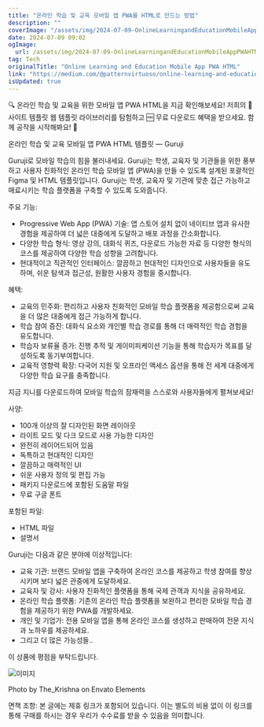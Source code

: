 ```yaml
---
title: "온라인 학습 및 교육 모바일 앱 PWA를 HTML로 만드는 방법"
description: ""
coverImage: "/assets/img/2024-07-09-OnlineLearningandEducationMobileAppPWAHTML_0.png"
date: 2024-07-09 09:02
ogImage: 
  url: /assets/img/2024-07-09-OnlineLearningandEducationMobileAppPWAHTML_0.png
tag: Tech
originalTitle: "Online Learning and Education Mobile App PWA HTML"
link: "https://medium.com/@patternvirtuoso/online-learning-and-education-mobile-app-pwa-html-73a938e923cc"
isUpdated: true
---
```




🔍 온라인 학습 및 교육을 위한 모바일 앱 PWA HTML을 지금 확인해보세요! 저희의 📁 사이트 템플릿 웹 템플릿 라이브러리를 탐험하고 🆓 무료 다운로드 혜택을 받으세요. 함께 공작을 시작해봐요! 🚀

온라인 학습 및 교육 모바일 앱 PWA HTML 템플릿 — Guruji

Guruji로 모바일 학습의 힘을 불러내세요. Guruji는 학생, 교육자 및 기관들을 위한 풍부하고 사용자 친화적인 온라인 학습 모바일 앱 (PWA)을 만들 수 있도록 설계된 포괄적인 Figma 및 HTML 템플릿입니다. Guruji는 학생, 교육자 및 기관에 맞춘 접근 가능하고 매료시키는 학습 플랫폼을 구축할 수 있도록 도와줍니다.

주요 기능:

<div class="content-ad"></div>

- Progressive Web App (PWA) 기술: 앱 스토어 설치 없이 네이티브 앱과 유사한 경험을 제공하여 더 넓은 대중에게 도달하고 배포 과정을 간소화합니다.
- 다양한 학습 형식: 영상 강의, 대화식 퀴즈, 다운로드 가능한 자료 등 다양한 형식의 코스를 제공하여 다양한 학습 성향을 고려합니다.
- 현대적이고 직관적인 인터페이스: 깔끔하고 현대적인 디자인으로 사용자들을 유도하며, 쉬운 탐색과 접근성, 원활한 사용자 경험을 중시합니다.

혜택:

- 교육의 민주화: 편리하고 사용자 친화적인 모바일 학습 플랫폼을 제공함으로써 교육을 더 많은 대중에게 접근 가능하게 합니다.
- 학습 참여 증진: 대화식 요소와 개인별 학습 경로를 통해 더 매력적인 학습 경험을 유도합니다.
- 학습자 보류율 증가: 진행 추적 및 게이미피케이션 기능을 통해 학습자가 목표를 달성하도록 동기부여합니다.
- 교육적 영향력 확장: 다국어 지원 및 오프라인 액세스 옵션을 통해 전 세계 대중에게 다양한 학습 요구를 충족합니다.

지금 지니를 다운로드하여 모바일 학습의 잠재력을 스스로와 사용자들에게 펼쳐보세요!

<div class="content-ad"></div>

사양:

- 100개 이상의 잘 디자인된 화면 레이아웃
- 라이트 모드 및 다크 모드로 사용 가능한 디자인
- 완전히 레이어드되어 있음
- 독특하고 현대적인 디자인
- 깔끔하고 매력적인 UI
- 쉬운 사용자 정의 및 편집 가능
- 패키지 다운로드에 포함된 도움말 파일
- 무료 구글 폰트

포함된 파일:

- HTML 파일
- 설명서

<div class="content-ad"></div>

Guruji는 다음과 같은 분야에 이상적입니다:

- 교육 기관: 브랜드 모바일 앱을 구축하여 온라인 코스를 제공하고 학생 참여를 향상시키며 보다 넓은 관중에게 도달하세요.
- 교육자 및 강사: 사용자 친화적인 플랫폼을 통해 국제 관객과 지식을 공유하세요.
- 온라인 학습 플랫폼: 기존의 온라인 학습 플랫폼을 보완하고 편리한 모바일 학습 경험을 제공하기 위한 PWA를 개발하세요.
- 개인 및 기업가: 전용 모바일 앱을 통해 온라인 코스를 생성하고 판매하여 전문 지식과 노하우를 제공하세요.
- 그리고 더 많은 가능성들..

이 상품에 평점을 부탁드립니다.

![이미지](/assets/img/2024-07-09-OnlineLearningandEducationMobileAppPWAHTML_0.png)

<div class="content-ad"></div>

Photo by The_Krishna on Envato Elements

면책 조항: 본 글에는 제휴 링크가 포함되어 있습니다. 이는 별도의 비용 없이 이 링크를 통해 구매를 하시는 경우 우리가 수수료를 받을 수 있음을 의미합니다.
